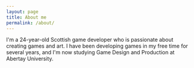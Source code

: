 ```yaml
---
layout: page
title: About me
permalink: /about/
---
```


I'm a 24-year-old Scottish game developer who is passionate about creating games and art. I have been developing games in my free time for several years, and I'm now studying Game Design and Production at Abertay University.